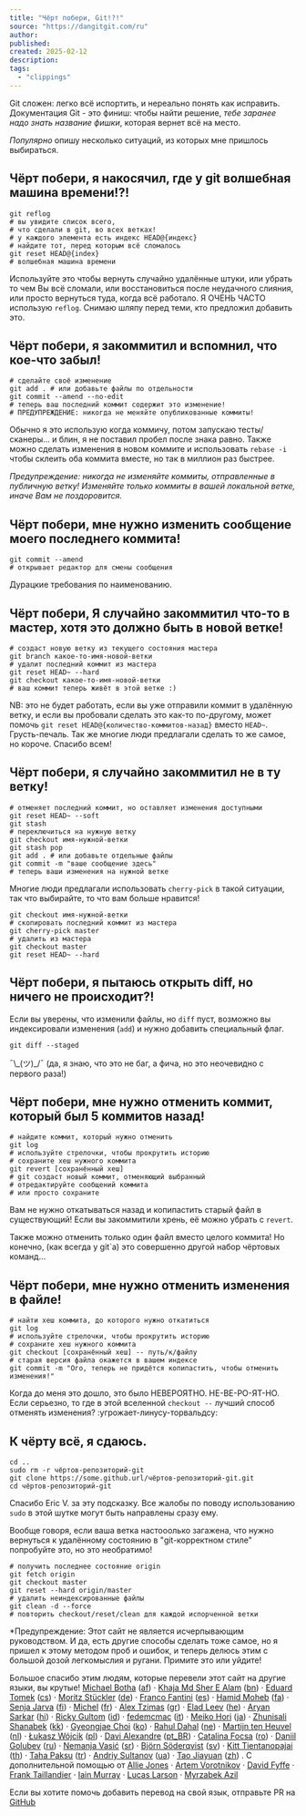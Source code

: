 ```yaml
---
title: "Чёрт побери, Git!?!"
source: "https://dangitgit.com/ru"
author:
published:
created: 2025-02-12
description:
tags:
  - "clippings"
---
```

Git сложен: легко всё испортить, и нереально понять как исправить. Документация Git - это финиш: чтобы найти решение, *тебе заранее надо знать название фишки*, которая вернет всё на место.

*Популярно* опишу несколько ситуаций, из которых мне пришлось выбираться.

## Чёрт побери, я накосячил, где у git волшебная машина времени!?!
```git
git reflog
# вы увидите список всего,
# что сделали в git, во всех ветках!
# у каждого элемента есть индекс HEAD@{индекс}
# найдите тот, перед которым всё сломалось
git reset HEAD@{index}
# волшебная машина времени
```

Используйте это чтобы вернуть случайно удалённые штуки, или убрать то чем Вы всё сломали, или восстановиться после неудачного слияния, или просто вернуться туда, когда всё работало. Я ОЧЕНЬ ЧАСТО использую `reflog`. Снимаю шляпу перед теми, кто предложил добавить это.

## Чёрт побери, я закоммитил и вспомнил, что кое-что забыл!
```git
# сделайте своё изменение
git add . # или добавьте файлы по отдельности
git commit --amend --no-edit
# теперь ваш последний коммит содержит это изменение!
# ПРЕДУПРЕЖДЕНИЕ: никогда не меняйте опубликованные коммиты!
```

Обычно я это использую когда коммичу, потом запускаю тесты/сканеры... и блин, я не поставил пробел после знака равно. Также можно сделать изменения в новом коммите и использовать `rebase -i` чтобы склеить оба коммита вместе, но так в миллион раз быстрее.

*Предупреждение: никогда не изменяйте коммиты, отправленные в публичную ветку! Изменяйте только коммиты в вашей локальной ветке, иначе Вам не поздоровится.*

## Чёрт побери, мне нужно изменить сообщение моего последнего коммита!
```git
git commit --amend
# открывает редактор для смены сообщения
```

Дурацкие требования по наименованию.

## Чёрт побери, Я случайно закоммитил что-то в мастер, хотя это должно быть в новой ветке!
```git
# создаст новую ветку из текущего состояния мастера
git branch какое-то-имя-новой-ветки
# удалит последний коммит из мастера
git reset HEAD~ --hard
git checkout какое-то-имя-новой-ветки
# ваш коммит теперь живёт в этой ветке :)
```

NB: это не будет работать, если вы уже отправили коммит в удалённую ветку, и если вы пробовали сделать это как-то по-другому, может помочь `git reset HEAD@{количество-коммитов-назад}` вместо `HEAD~`. Грусть-печаль. Так же многие люди предлагали сделать то же самое, но короче. Спасибо всем!

## Чёрт побери, я случайно закоммитил не в ту ветку!
```git
# отменяет последний коммит, но оставляет изменения доступными
git reset HEAD~ --soft
git stash
# переключиться на нужную ветку
git checkout имя-нужной-ветки
git stash pop
git add . # или добавьте отдельные файлы
git commit -m "ваше сообщение здесь"
# теперь ваши изменения на нужной ветке
```

Многие люди предлагали использовать `cherry-pick` в такой ситуации, так что выбирайте, то что вам больше нравится!

```git
git checkout имя-нужной-ветки
# скопировать последний коммит из мастера
git cherry-pick master
# удалить из мастера
git checkout master
git reset HEAD~ --hard
```

## Чёрт побери, я пытаюсь открыть diff, но ничего не происходит?!

Если вы уверены, что изменили файлы, но `diff` пуст, возможно вы индексировали изменения (`add`) и нужно добавить специальный флаг.

```git
git diff --staged
```

¯\\\_(ツ)\_/¯ (да, я знаю, что это не баг, а фича, но это неочевидно с первого раза!)

## Чёрт побери, мне нужно отменить коммит, который был 5 коммитов назад!
```git
# найдите коммит, который нужно отменить
git log
# используйте стрелочки, чтобы прокрутить историю
# сохраните хеш нужного коммита
git revert [сохранённый хеш]
# git создаст новый коммит, отменяющий выбранный
# отредактируйте сообщений коммита
# или просто сохраните
```

Вам не нужно откатываться назад и копипастить старый файл в существующий! Если вы закоммитили хрень, её можно убрать с `revert`.

Также можно отменить только один файл вместо целого коммита! Но конечно, (как всегда у git\`а) это совершенно другой набор чёртовых команд...

## Чёрт побери, мне нужно отменить изменения в файле!
```git
# найти хеш коммита, до которого нужно откатиться
git log
# используйте стрелочки, чтобы прокрутить историю
# сохраните хеш нужного коммита
git checkout [сохранённый хеш] -- путь/к/файлу
# старая версия файла окажется в вашем индексе
git commit -m "Ого, теперь не придётся копипастить, чтобы отменить изменения!"
```

Когда до меня это дошло, это было НЕВЕРОЯТНО. НЕ-ВЕ-РО-ЯТ-НО. Если серьезно, то где в этой вселенной `checkout --` лучший способ отменять изменения? :угрожает-линусу-торвальдсу:

## К чёрту всё, я сдаюсь.
```git
cd ..
sudo rm -r чёртов-репозиторий-git
git clone https://some.github.url/чёртов-репозиторий-git.git
cd чёртов-репозиторий-git
```

Спасибо Eric V. за эту подсказку. Все жалобы по поводу использованию `sudo` в этой шутке могут быть направлены сразу ему.

Вообще говоря, если ваша ветка настооолько загажена, что нужно вернуться к удалённому состоянию в "git-корректном стиле" попробуйте это, но это необратимо!

```git
# получить последнее состояние origin
git fetch origin
git checkout master
git reset --hard origin/master
# удалить неиндексированные файлы
git clean -d --force
# повторить checkout/reset/clean для каждой испорченной ветки
```

\*Предупреждение: Этот сайт не является исчерпывающим руководством. И да, есть другие способы сделать тоже самое, но я пришел к этому методом проб и ошибок, и теперь делюсь этим с большой дозой легкомыслия и ругани. Примите это или уйдите!

Большое спасибо этим людям, которые перевели этот сайт на другие языки, вы крутые! [Michael Botha](https://github.com/michaeljabotha) ([af](https://dangitgit.com/af)) · [Khaja Md Sher E Alam](https://github.com/sheralam) ([bn](https://dangitgit.com/bn)) · [Eduard Tomek](https://github.com/edee111) ([cs](https://dangitgit.com/cs)) · [Moritz Stückler](https://github.com/pReya) ([de](https://dangitgit.com/de)) · [Franco Fantini](https://github.com/francofantini) ([es](https://dangitgit.com/es)) · [Hamid Moheb](https://github.com/hamidmoheb1) ([fa](https://dangitgit.com/fa)) · [Senja Jarva](https://github.com/sjarva) ([fi](https://dangitgit.com/fi)) · [Michel](https://github.com/michelc) ([fr](https://dangitgit.com/fr)) · [Alex Tzimas](https://github.com/Tzal3x) ([gr](https://dangitgit.com/gr)) · [Elad Leev](https://github.com/eladleev) ([he](https://dangitgit.com/he)) · [Aryan Sarkar](https://github.com/aryansarkar13) ([hi](https://dangitgit.com/hi)) · [Ricky Gultom](https://github.com/quellcrist-falconer) ([id](https://dangitgit.com/id)) · [fedemcmac](https://github.com/fedemcmac) ([it](https://dangitgit.com/it)) · [Meiko Hori](https://github.com/meih) ([ja](https://dangitgit.com/ja)) · [Zhunisali Shanabek](https://github.com/zshanabek) ([kk](https://dangitgit.com/kk)) · [Gyeongjae Choi](https://github.com/ryanking13) ([ko](https://dangitgit.com/ko)) · [Rahul Dahal](https://github.com/rahuldahal) ([ne](https://dangitgit.com/ne)) · [Martijn ten Heuvel](https://github.com/MartijntenHeuvel) ([nl](https://dangitgit.com/nl)) · [Łukasz Wójcik](https://github.com/lwojcik) ([pl](https://dangitgit.com/pl)) · [Davi Alexandre](https://github.com/davialexandre) ([pt\_BR](https://dangitgit.com/pt_BR)) · [Catalina Focsa](https://github.com/catalinafox) ([ro](https://dangitgit.com/ro)) · [Daniil Golubev](https://github.com/dadyarri) ([ru](https://dangitgit.com/ru)) · [Nemanja Vasić](https://github.com/GoodbyePlanet) ([sr](https://dangitgit.com/sr)) · [Björn Söderqvist](https://github.com/cybear) ([sv](https://dangitgit.com/sv)) · [Kitt Tientanopajai](https://github.com/kitt-tientanopajai) ([th](https://dangitgit.com/th)) · [Taha Paksu](https://github.com/tpaksu) ([tr](https://dangitgit.com/tr)) · [Andriy Sultanov](https://github.com/LastGenius-edu) ([ua](https://dangitgit.com/ua)) · [Tao Jiayuan](https://github.com/taojy123) ([zh](https://dangitgit.com/zh)) . С дополнительной помощью от [Allie Jones](https://github.com/alliejones) · [Artem Vorotnikov](https://github.com/vorot93) · [David Fyffe](https://github.com/davidfyffe) · [Frank Taillandier](https://github.com/DirtyF) · [Iain Murray](https://github.com/imurray) · [Lucas Larson](https://github.com/LucasLarson) · [Myrzabek Azil](https://github.com/mvrzvbvk)

Если вы хотите помочь добавить перевод на свой язык, отправьте PR на [GitHub](https://github.com/ksylor/ohshitgit)